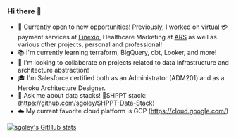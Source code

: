 ### Hi there 👋

<!--
**sgoley/sgoley** is a ✨ _special_ ✨ repository because its `README.md` (this file) appears on your GitHub profile.

Here are some ideas to get you started: -->

- 🔭 Currently open to new opportunities! Previously, I worked on virtual 💳 payment services at [Finexio](https://finexio.com), Healthcare Marketing at [ARS](https://www.advancedrecoverysystems.com/) as well as various other projects, personal and professional!
- 📚 I'm currently learning terraform, BigQuery, dbt, Looker, and more!
- 👯 I'm looking to collaborate on projects related to data infrastructure and architecture abstraction!
- 🎓 I'm Salesforce certified both as an Administrator (ADM201) and as a Heroku Architecture Designer.
- 💬 Ask me about data stacks! 🚢SHPPT stack: (https://github.com/sgoley/SHPPT-Data-Stack)
- ☁️ My current favorite cloud platform is GCP (https://cloud.google.com/)

[![sgoley's GitHub stats](https://github-readme-stats.vercel.app/api?username=sgoley)](https://github.com/sgoley/github-readme-stats)
